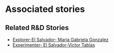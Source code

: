 # Associated stories

<!-- !!DO NOT REMOVE!! start autogenerated hyperlinks -->
## Related R&D Stories
- [Explorer\-El Salvador\- Maria Gabriela Gonzalez](/RnD-Archive/stories/?doc=Explorers_SLV)
- [Experimenter\- El Salvador\-Victor Tablas](/RnD-Archive/stories/?doc=Experimenters_SLV)
<!-- !!DO NOT REMOVE!! end autogenerated hyperlinks -->